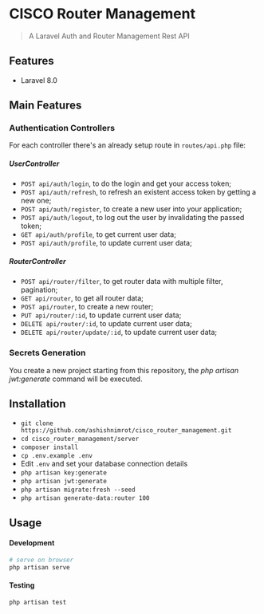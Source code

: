 # CISCO Router Management 

> A Laravel Auth and Router Management Rest API

## Features

- Laravel 8.0

## Main Features

### Authentication Controllers

For each controller there's an already setup route in `routes/api.php` file:
##### UserController
* `POST api/auth/login`, to do the login and get your access token;
* `POST api/auth/refresh`, to refresh an existent access token by getting a new one;
* `POST api/auth/register`, to create a new user into your application;
* `POST api/auth/logout`, to log out the user by invalidating the passed token;
* `GET api/auth/profile`, to get current user data;
* `POST api/auth/profile`, to update current user data;

##### RouterController
* `POST api/router/filter`, to get router data with multiple filter, pagination;
* `GET api/router`, to get all router data;
* `POST api/router`, to create a new router;
* `PUT api/router/:id`, to update current user data;
* `DELETE api/router/:id`, to update current user data;
* `DELETE api/router/update/:id`, to update current user data;

### Secrets Generation

You create a new project starting from this repository, the _php artisan jwt:generate_ command will be executed.

## Installation

- `git clone https://github.com/ashishnimrot/cisco_router_management.git`
- `cd cisco_router_management/server`
- `composer install`
- `cp .env.example .env`
-  Edit `.env` and set your database connection details 
- `php artisan key:generate`
- `php artisan jwt:generate`
- `php artisan migrate:fresh --seed`
- `php artisan generate-data:router 100`

## Usage

#### Development

```bash
# serve on browser
php artisan serve
```

#### Testing

```bash
php artisan test
```
